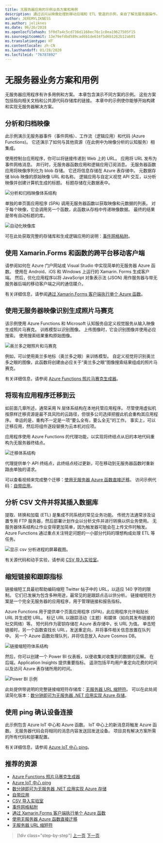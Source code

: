 ```yaml
---
title: 无服务器应用的示例业务方案和用例
description: 通过访问从映像处理到移动后端和 ETL 管道的示例，亲自了解无服务器操作。
author: JEREMYLIKNESS
ms.author: jeliknes
ms.date: 06/26/2018
ms.openlocfilehash: 5f0d7a4c5cd736d1168ec76c1c0ea19627505f15
ms.sourcegitcommit: 13e79efdbd589cad6b1de634f5d6b1262b12ab01
ms.translationtype: HT
ms.contentlocale: zh-CN
ms.lasthandoff: 01/28/2020
ms.locfileid: "76787892"
---
```

# <a name="serverless-business-scenarios-and-use-cases"></a>无服务器业务方案和用例

无服务器应用程序有许多用例和方案。 本章包含演示不同方案的示例。 这些方案包括指向相关文档和公共源代码存储库的链接。 本章中的示例使你能够开始构建和实现无服务器解决方案。

## <a name="analyze-and-archive-images"></a>分析和归档映像

此示例演示无服务器事件（事件网格）、工作流（逻辑应用）和代码 (Azure Functions)。 它还演示了如何与其他资源（在此例中为映像分析的认知服务）相集成。

使用控制台应用程序，你可以将链接传递到 Web 上的 URL。 应用将 URL 发布为事件网格消息。 并行时，无服务器函数应用和逻辑应用订阅消息。 无服务器函数应用将映像序列化为 blob 存储。 它还将信息存储在 Azure 表存储中。 元数据存储 blob 映像的原始映像 URL 和名称。 逻辑应用与自定义视觉 API 交互，以分析映像并创建计算机生成的标题。 标题存储在元数据表中。

![分析和归档映像体系结构](./media/image-processing-example.png)

单独的单页面应用程序 (SPA) 调用无服务器函数以获取映像和元数据的列表。 对于每个映像，它会调用另一个函数，此函数从存档中传递映像数据。 最终的结果是带有自动标题的库。

![自动化映像库](./media/automated-image-gallery.png)

可在此处获取完整的存储库和生成逻辑应用的说明：[事件网格粘附](https://github.com/JeremyLikness/Event-Grid-Glue)。

## <a name="cross-platform-mobile-client-using-xamarinforms-and-functions"></a>使用 Xamarin.Forms 和函数的跨平台移动客户端

请参阅如何在 Azure 门户网站或 Visual Studio 中实现简单的无服务器 Azure 函数。 使用在 Android、iOS 和 Windows 上运行的 Xamarin. Forms 生成客户端。 然后，优化应用程序以将 JavaScript 对象表示法 (JSON) 用作服务器与带无服务器后端的移动客户端之间的通信媒介。

有关详细信息，请参阅[通过 Xamarin.Forms 客户端执行单个 Azure 函数](https://docs.microsoft.com/samples/azure-samples/functions-xamarin-getting-started/implementing-a-simple-azure-function-with-a-xamarinforms-client/)。

## <a name="generate-a-photo-mosaic-with-serverless-image-recognition"></a>使用无服务器映像识别生成照片马赛克

该示例使用 Azure Functions 和 Microsoft 认知服务自定义视觉服务从输入映像生成照片马赛克。 训练模型以识别图像。 上传图像时，它会识别图像并使用必应搜索。 使用搜索结果重构原始图像。

![奥兰多之眼照片和马赛克](./media/orlando-eye-both.png)

例如，可以使用奥兰多地标（奥兰多之眼）来训练模型。 自定义视觉将识别奥兰多之眼的图像，此函数将创建由必应关于“奥兰多之眼”图像搜索结果组成的照片马赛克。

有关详细信息，请参阅 [Azure Functions 照片马赛克生成器](https://github.com/Azure-Samples/functions-dotnet-photo-mosaic)。

## <a name="migrate-an-existing-application-to-the-cloud"></a>将现有应用程序迁移到云

如前面几章所述，通常采用 N 层体系结构在本地托管应用程序。 尽管使用虚拟机按原样迁移资源是最不具风险的云路径，但很多公司选择把握此机会重构其应用程序。 幸运的是，重构不一定是一项“要么全有，要么全无”的工作。 事实上，可以迁移应用，然后将组件逐段替换为云本机对应项。

应用程序使用 Azure Functions 的代理功能，以实现将终结点从旧的本地代码重构为无服务器终结点。

![迁移体系结构](./media/migration-architecture.png)

代理提供单个 API 终结点，此终结点经过更新，可在移动到无服务器函数时重新路由单独的请求。

可以查看视频来完成整个迁移：[使用无服务器 Azure 函数直接迁移](https://channel9.msdn.com/Events/Connect/2017/E102)。 访问示例代码：[自带应用](https://github.com/JeremyLikness/bring-own-app-connect-17)。

## <a name="parse-a-csv-file-and-insert-into-a-database"></a>分析 CSV 文件并将其插入数据库

提取、转换和加载 (ETL) 是集成不同系统的常见业务功能。 传统方法通常涉及设置专用 FTP 服务器，然后部署计划作业以分析文件并进行转换以供业务使用。 无服务器体系结构让作业变得更加简单，因为触发器可能会在上传文件时触发。 Azure Functions 通过重点关注特定问题的一小部分代码的理想构成处理 ETL 等任务。

![显示 csv 分析进程的屏幕截图。](./media/serverless-business-scenarios/csv-parse-database-import.png)

有关源代码和动手实验，请参阅 [CSV 导入实验室](https://github.com/JeremyLikness/azure-fn-file-process-hol)。

## <a name="shorten-links-and-track-metrics"></a>缩短链接和跟踪指标

链接缩短工具最初帮助编码缩短 Twitter 帖子中的 URL，以适应 140 字符的限制。 它们已发展为包含多种用途，最常见的是跟踪点击以供分析。 链接缩短符方案是一个完全无服务器的应用程序，用于管理链接和报告指标。

Azure Functions 用于提供单个页面应用程序 (SPA)，此应用程序允许粘贴长 URL 并生成短 URL。 标记 URL 以跟踪活动（主题）和媒体（如向其发布链接的社交网络）等。 短代码作为密钥存储在 Azure 表存储中，长 URL 为值。 单击短链接时，另一个函数查找长 URL，发送重定向，并将事件相关信息放置在队列中。 另一个 Azure 函数处理队列，并将信息放入 Azure Cosmos DB。

![链接缩短符体系结构](./media/link-shortener-architecture.png)

然后，你可以创建一个 Power BI 仪表板，以便收集对收集到的数据的见解。 在后端，Application Insights 提供重要指标。 遥测包括平均用户重定向花费的时间以及访问 Azure 表存储所用的时间。

![Power BI 示例](./media/power-bi-example.png)

此处提供带说明的完整链接缩短符存储库：[无服务器 URL 缩短符](https://github.com/jeremylikness/serverless-url-shortener)。 可以在此处阅读简化版本：[数分钟即可为无服务器 .NET 应用实现 Azure 存储](https://devblogs.microsoft.com/aspnet/azure-storage-for-serverless-net-apps-in-minutes/)。

## <a name="verify-device-connectivity-using-a-ping"></a>使用 ping 确认设备连接

此示例包含 Azure IoT 中心和 Azure 函数。 IoT 中心上的新消息将触发 Azure 函数。 无服务器代码会将相同的消息内容发送回发送设备。 项目具有解决方案所需的所有代码和部署配置。

有关详细信息，请参阅 [Azure IoT 中心 ping](https://github.com/Azure-Samples/iot-hub-node-ping)。

## <a name="recommended-resources"></a>推荐的资源

- [Azure Functions 照片马赛克生成器](https://github.com/Azure-Samples/functions-dotnet-photo-mosaic)
- [Azure IoT 中心 ping](https://github.com/Azure-Samples/iot-hub-node-ping)
- [数分钟即可为无服务器 .NET 应用实现 Azure 存储](https://devblogs.microsoft.com/aspnet/azure-storage-for-serverless-net-apps-in-minutes/)
- [自带应用](https://github.com/JeremyLikness/bring-own-app-connect-17)
- [CSV 导入实验室](https://github.com/JeremyLikness/azure-fn-file-process-hol)
- [事件网格粘附](https://github.com/JeremyLikness/Event-Grid-Glue)
- [通过 Xamarin.Forms 客户端执行单个 Azure 函数](https://docs.microsoft.com/samples/azure-samples/functions-xamarin-getting-started/implementing-a-simple-azure-function-with-a-xamarinforms-client/)
- [使用无服务器 Azure 函数直接迁移](https://channel9.msdn.com/Events/Connect/2017/E102)
- [无服务器 URL 缩短符](https://github.com/jeremylikness/serverless-url-shortener)

>[!div class="step-by-step"]
>[上一页](orchestration-patterns.md)
>[下一页](serverless-conclusion.md)
